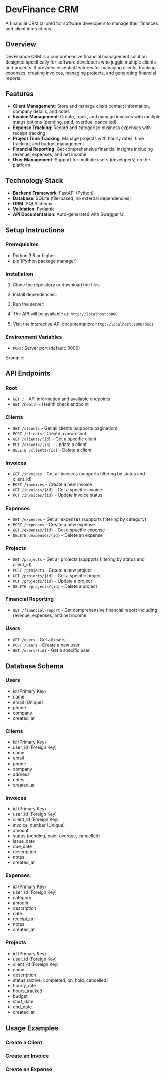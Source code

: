 # DevFinance CRM

A financial CRM tailored for software developers to manage their finances and client interactions.

## Overview

DevFinance CRM is a comprehensive financial management solution designed specifically for software developers who juggle multiple clients and projects. It provides essential features for managing clients, tracking expenses, creating invoices, managing projects, and generating financial reports.

## Features

- **Client Management**: Store and manage client contact information, company details, and notes
- **Invoice Management**: Create, track, and manage invoices with multiple status options (pending, paid, overdue, cancelled)
- **Expense Tracking**: Record and categorize business expenses with receipt tracking
- **Project Time Tracking**: Manage projects with hourly rates, time tracking, and budget management
- **Financial Reporting**: Get comprehensive financial insights including revenue, expenses, and net income
- **User Management**: Support for multiple users (developers) on the platform

## Technology Stack

- **Backend Framework**: FastAPI (Python)
- **Database**: SQLite (file-based, no external dependencies)
- **ORM**: SQLAlchemy
- **Validation**: Pydantic
- **API Documentation**: Auto-generated with Swagger UI

## Setup Instructions

### Prerequisites

- Python 3.8 or higher
- pip (Python package manager)

### Installation

1. Clone the repository or download the files

2. Install dependencies:

3. Run the server:

4. The API will be available at: `http://localhost:8000`

5. Visit the interactive API documentation: `http://localhost:8000/docs`

### Environment Variables

- `PORT`: Server port (default: 8000)

Example:

## API Endpoints

### Root
- `GET /` - API information and available endpoints
- `GET /health` - Health check endpoint

### Clients
- `GET /clients` - Get all clients (supports pagination)
- `POST /clients` - Create a new client
- `GET /clients/{id}` - Get a specific client
- `PUT /clients/{id}` - Update a client
- `DELETE /clients/{id}` - Delete a client

### Invoices
- `GET /invoices` - Get all invoices (supports filtering by status and client_id)
- `POST /invoices` - Create a new invoice
- `GET /invoices/{id}` - Get a specific invoice
- `PUT /invoices/{id}` - Update invoice status

### Expenses
- `GET /expenses` - Get all expenses (supports filtering by category)
- `POST /expenses` - Create a new expense
- `GET /expenses/{id}` - Get a specific expense
- `DELETE /expenses/{id}` - Delete an expense

### Projects
- `GET /projects` - Get all projects (supports filtering by status and client_id)
- `POST /projects` - Create a new project
- `GET /projects/{id}` - Get a specific project
- `PUT /projects/{id}` - Update a project
- `DELETE /projects/{id}` - Delete a project

### Financial Reporting
- `GET /financial-report` - Get comprehensive financial report including revenue, expenses, and net income

### Users
- `GET /users` - Get all users
- `POST /users` - Create a new user
- `GET /users/{id}` - Get a specific user

## Database Schema

### Users
- id (Primary Key)
- name
- email (Unique)
- phone
- company
- created_at

### Clients
- id (Primary Key)
- user_id (Foreign Key)
- name
- email
- phone
- company
- address
- notes
- created_at

### Invoices
- id (Primary Key)
- user_id (Foreign Key)
- client_id (Foreign Key)
- invoice_number (Unique)
- amount
- status (pending, paid, overdue, cancelled)
- issue_date
- due_date
- description
- notes
- created_at

### Expenses
- id (Primary Key)
- user_id (Foreign Key)
- category
- amount
- description
- date
- receipt_url
- notes
- created_at

### Projects
- id (Primary Key)
- user_id (Foreign Key)
- client_id (Foreign Key)
- name
- description
- status (active, completed, on_hold, cancelled)
- hourly_rate
- hours_tracked
- budget
- start_date
- end_date
- created_at

## Usage Examples

### Create a Client

### Create an Invoice

### Create an Expense